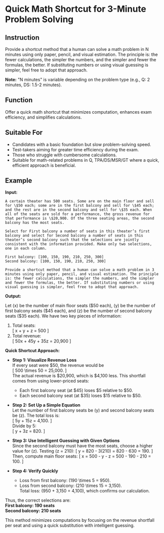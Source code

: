 # Quick Math Shortcut for 3-Minute Problem Solving

## Instruction
Provide a shortcut method that a human can solve a math problem in N minutes using only paper, pencil, and visual estimation. The principle is: the fewer calculations, the simpler the numbers, and the simpler and fewer the formulas, the better. If substituting numbers or using visual guessing is simpler, feel free to adopt that approach.

**Note:** "N minutes" is variable depending on the problem type (e.g., Q: 2 minutes, DS: 1.5-2 minutes).

## Function
Offer a quick math shortcut that minimizes computation, enhances exam efficiency, and simplifies calculations.

## Suitable For
- Candidates with a basic foundation but slow problem-solving speed.
- Test-takers aiming for greater time efficiency during the exam.
- Those who struggle with cumbersome calculations.
- Suitable for math-related problems in Q, TPA/DS/MSR/GT where a quick, efficient approach is beneficial.

## Example
**Input:**  
```
A certain theater has 500 seats. Some are on the main floor and sell for \$50 each; some are in the first balcony and sell for \$45 each; and the rest are in the second balcony and sell for \$35 each. When all of the seats are sold for a performance, the gross revenue for that performance is \$20,900. Of the three seating areas, the second balcony has the most seats.

Select for First balcony a number of seats in this theater’s first balcony and select for Second balcony a number of seats in this theater’s second balcony such that the selections are jointly consistent with the information provided. Make only two selections, one in each column.

First balcony: [100, 150, 190, 210, 250, 300]  
Second balcony: [100, 150, 190, 210, 250, 300]  

Provide a shortcut method that a human can solve a math problem in 3 minutes using only paper, pencil, and visual estimation. The principle is: the fewer calculations, the simpler the numbers, and the simpler and fewer the formulas, the better. If substituting numbers or using visual guessing is simpler, feel free to adopt that approach.
```

**Output:**  

Let \(x\) be the number of main floor seats (\$50 each), \(y\) be the number of first balcony seats (\$45 each), and \(z\) be the number of second balcony seats (\$35 each). We have two key pieces of information:
1. Total seats:  
   \[
   x + y + z = 500
   \]
2. Total revenue:  
   \[
   50x + 45y + 35z = 20,900
   \]

**Quick Shortcut Approach:**

- **Step 1: Visualize Revenue Loss**  
  If every seat were \$50, the revenue would be  
  \[
  500 \times 50 = 25,000.
  \]  
  The actual revenue is \$20,900, which is \$4,100 less. This shortfall comes from using lower-priced seats:
  - Each first balcony seat (at \$45) loses \$5 relative to \$50.
  - Each second balcony seat (at \$35) loses \$15 relative to \$50.

- **Step 2: Set Up a Simple Equation**  
  Let the number of first balcony seats be \(y\) and second balcony seats be \(z\). The total loss is:  
  \[
  5y + 15z = 4,100.
  \]  
  Divide by 5:  
  \[
  y + 3z = 820.
  \]

- **Step 3: Use Intelligent Guessing with Given Options**  
  Since the second balcony must have the most seats, choose a higher value for \(z\). Testing \(z = 210\):
  \[
  y = 820 - 3(210) = 820 - 630 = 190.
  \]  
  Then, compute main floor seats:
  \[
  x = 500 - y - z = 500 - 190 - 210 = 100.
  \]
  
- **Step 4: Verify Quickly**  
  - Loss from first balcony: \(190 \times 5 = 950\).  
  - Loss from second balcony: \(210 \times 15 = 3,150\).  
  Total loss: \(950 + 3,150 = 4,100\), which confirms our calculation.

Thus, the correct selections are:  
**First balcony: 190 seats**  
**Second balcony: 210 seats**

This method minimizes computations by focusing on the revenue shortfall per seat and using a quick substitution with intelligent guessing.
